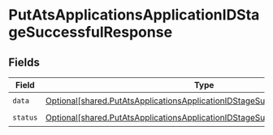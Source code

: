 # PutAtsApplicationsApplicationIDStageSuccessfulResponse


## Fields

| Field                                                                                                                                                                    | Type                                                                                                                                                                     | Required                                                                                                                                                                 | Description                                                                                                                                                              |
| ------------------------------------------------------------------------------------------------------------------------------------------------------------------------ | ------------------------------------------------------------------------------------------------------------------------------------------------------------------------ | ------------------------------------------------------------------------------------------------------------------------------------------------------------------------ | ------------------------------------------------------------------------------------------------------------------------------------------------------------------------ |
| `data`                                                                                                                                                                   | [Optional[shared.PutAtsApplicationsApplicationIDStageSuccessfulResponseData]](undefined/models/shared/putatsapplicationsapplicationidstagesuccessfulresponsedata.md)     | :heavy_check_mark:                                                                                                                                                       | N/A                                                                                                                                                                      |
| `status`                                                                                                                                                                 | [Optional[shared.PutAtsApplicationsApplicationIDStageSuccessfulResponseStatus]](undefined/models/shared/putatsapplicationsapplicationidstagesuccessfulresponsestatus.md) | :heavy_check_mark:                                                                                                                                                       | N/A                                                                                                                                                                      |